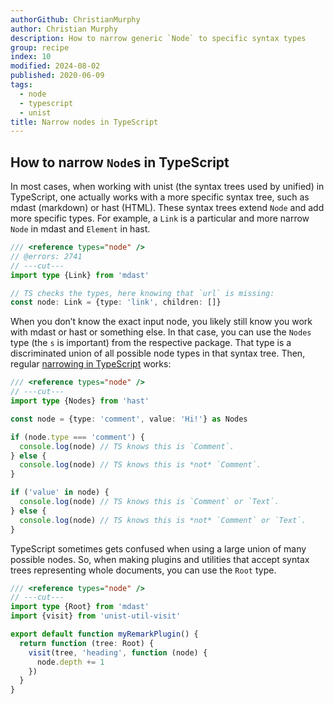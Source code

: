 ```yaml
---
authorGithub: ChristianMurphy
author: Christian Murphy
description: How to narrow generic `Node` to specific syntax types
group: recipe
index: 10
modified: 2024-08-02
published: 2020-06-09
tags:
  - node
  - typescript
  - unist
title: Narrow nodes in TypeScript
---
```


## How to narrow `Node`s in TypeScript

In most cases,
when working with unist (the syntax trees used by unified) in TypeScript,
one actually works with a more specific syntax tree,
such as mdast (markdown) or hast (HTML).
These syntax trees extend `Node` and add more specific types.
For example, a `Link` is a particular and more narrow `Node` in mdast
and `Element` in hast.

```ts twoslash
/// <reference types="node" />
// @errors: 2741
// ---cut---
import type {Link} from 'mdast'

// TS checks the types, here knowing that `url` is missing:
const node: Link = {type: 'link', children: []}
```

When you don’t know the exact input node, you likely still know you work with
mdast or hast or something else.
In that case, you can use the `Nodes` type (the `s` is important)
from the respective package.
That type is a discriminated union of all possible node types in that syntax
tree.
Then, regular [narrowing in TypeScript][ts-narrow] works:

```ts twoslash
/// <reference types="node" />
// ---cut---
import type {Nodes} from 'hast'

const node = {type: 'comment', value: 'Hi!'} as Nodes

if (node.type === 'comment') {
  console.log(node) // TS knows this is `Comment`.
} else {
  console.log(node) // TS knows this is *not* `Comment`.
}

if ('value' in node) {
  console.log(node) // TS knows this is `Comment` or `Text`.
} else {
  console.log(node) // TS knows this is *not* `Comment` or `Text`.
}
```

TypeScript sometimes gets confused when using a large union of many possible
nodes.
So,
when making plugins and utilities that accept syntax trees representing whole
documents,
you can use the `Root` type.

```ts twoslash
/// <reference types="node" />
// ---cut---
import type {Root} from 'mdast'
import {visit} from 'unist-util-visit'

export default function myRemarkPlugin() {
  return function (tree: Root) {
    visit(tree, 'heading', function (node) {
      node.depth += 1
    })
  }
}
```

[ts-narrow]: https://www.typescriptlang.org/docs/handbook/2/narrowing.html
